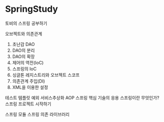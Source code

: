# SpringStudy
토비의 스프링 공부하기

오브젝트와 의존관계
1. 초난감 DAO
2. DAO의 분리
3. DAO의 확장
4. 제어의 역전(IoC)
5. 스프링의 IoC
6. 싱글톤 레지스트리와 오브젝트 스코프
7. 의존관계 주입(DI)
8. XML을 이용한 설정

테스트
템플릿
예외
서비스추상화
AOP
스프링 핵심 기술의 응용
스프링이란 무엇인가?
스프링 프로젝트 시작하기

스프링 모듈
스프링 의존 라이브러리
